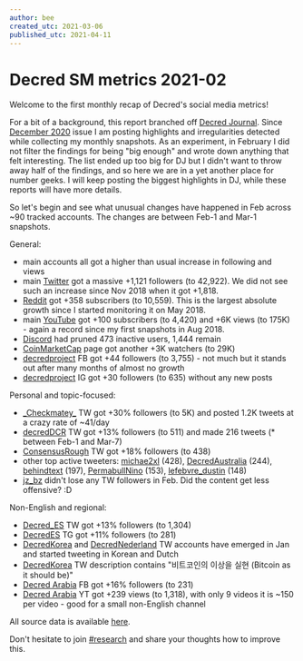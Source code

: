 ```yaml
---
author: bee
created_utc: 2021-03-06
published_utc: 2021-04-11
---
```


# Decred SM metrics 2021-02

Welcome to the first monthly recap of Decred's social media metrics!

For a bit of a background, this report branched off [Decred Journal](https://xaur.github.io/decred-news/). Since [December 2020](https://xaur.github.io/decred-news/journal/202012.html#people) issue I am posting highlights and irregularities detected while collecting my monthly snapshots. As an experiment, in February I did not filter the findings for being "big enough" and wrote down anything that felt interesting. The list ended up too big for DJ but I didn't want to throw away half of the findings, and so here we are in a yet another place for number geeks. I will keep posting the biggest highlights in DJ, while these reports will have more details.

So let's begin and see what unusual changes have happened in Feb across ~90 tracked accounts. The changes are between Feb-1 and Mar-1 snapshots.

General:

- main accounts all got a higher than usual increase in following and views
- main [Twitter](https://twitter.com/decredproject) got a massive +1,121 followers (to 42,922). We did not see such an increase since Nov 2018 when it got +1,818.
- [Reddit](https://www.reddit.com/r/decred/) got +358 subscribers (to 10,559). This is the largest absolute growth since I started monitoring it on May 2018.
- main [YouTube](https://www.youtube.com/decredchannel) got +100 subscribers (to 4,420) and +6K views (to 175K) - again a record since my first snapshots in Aug 2018.
- [Discord](https://discord.gg/GJ2GXfz) had pruned 473 inactive users, 1,444 remain
- [CoinMarketCap](https://coinmarketcap.com/currencies/decred/) page got another +3K watchers (to 29K)
- [decredproject](https://www.facebook.com/decredproject/) FB got +44 followers (to 3,755) - not much but it stands out after many months of almost no growth
- [decredproject](https://www.instagram.com/decredproject/) IG got +30 followers (to 635) without any new posts

Personal and topic-focused:

- [\_Checkmatey\_](https://twitter.com/_Checkmatey_) TW got +30% followers (to 5K) and posted 1.2K tweets at a crazy rate of ~41/day
- [decredDCR](https://twitter.com/decredDCR) TW got +13% followers (to 511) and made 216 tweets (\* between Feb-1 and Mar-7)
- [ConsensusRough](https://twitter.com/ConsensusRough) TW got +18% followers (to 438)
- other top active tweeters: [michae2xl](https://twitter.com/michae2xl) (428), [DecredAustralia](https://twitter.com/DecredAustralia) (244), [behindtext](https://twitter.com/behindtext) (197), [PermabullNino](https://twitter.com/PermabullNino) (153), [lefebvre_dustin](https://twitter.com/lefebvre_dustin) (148)
- [jz_bz](https://twitter.com/jz_bz) didn't lose any TW followers in Feb. Did the content get less offensive? :D

Non-English and regional:

- [Decred_ES](https://twitter.com/Decred_ES) TW got +13% followers (to 1,304)
- [DecredES](https://t.me/DecredES) TG got +11% followers (to 281)
- [DecredKorea](https://twitter.com/DecredKorea) and [DecredNederland](https://twitter.com/DecredNederland) TW accounts have emerged in Jan and started tweeting in Korean and Dutch
- [DecredKorea](https://twitter.com/DecredKorea) TW description contains "비트코인의 이상을 실현 (Bitcoin as it should be)"
- [Decred Arabia](https://www.facebook.com/Decred-Arabia-1836611206375151/) FB got +16% followers (to 231)
- [Decred Arabia](https://www.youtube.com/channel/UCCtB2BfsA2VdT0FJXpsYICA) YT got +239 views (to 1,318), with only 9 videos it is ~150 per video - good for a small non-English channel

All source data is available [here](https://github.com/decredcommunity/social-media-stats/tree/data/data).

Don't hesitate to join [#research](https://chat.decred.org/#/room/#research:decred.org) and share your thoughts how to improve this.
